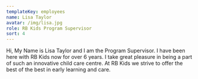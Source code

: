 ```yaml
---
templateKey: employees
name: Lisa Taylor
avatar: /img/lisa.jpg
role: RB Kids Program Supervisor
sort: 4
---
```

Hi, My Name is Lisa Taylor and I am the Program Supervisor. I have been here with RB Kids now for over 6 years. I take great pleasure in being a part of such an innovative child care centre. At RB Kids we strive to offer the best of the best in early learning and care.
